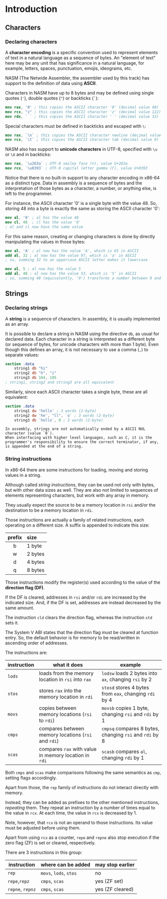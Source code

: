 # Introduction

## Characters

### Declaring characters

A **character encoding** is a specific convention used to represent elements of text in a natural language as a sequence of bytes.
An "element of text" here may be any unit that has significance in a natural language, for example, letters, spaces, punctuation, emojis, ideograms, etc.

NASM (The Netwide Assembler, the assembler used by this track) has support to the definition of data using **ASCII**.

Characters in NASM have up to 8 bytes and may be defined using single quotes (`'`), double quotes (`"`) or backticks (`` ` ``):

```nasm
mov rax, '0' ; this copies the ASCII character '0' (decimal value 48)
mov rcx, "z" ; this copies the ASCII character 'z' (decimal value 122)
mov rdx, ` ` ; this copies the ASCII character ' ' (decimal value 32)
```

Special characters must be defined in backticks and escaped with `\`:

```nasm
mov rax, `\n` ; this copies the ASCII character newline (decimal value 10)
mov rcx, `\t` ; this copies the ASCII character tab (decimal value 9)
```

NASM also has support to **unicode characters** in UTF-8, specified with `\u` or `\U` and in backticks:

```nasm
mov rax, `\u263a` ; UTF-8 smiley face (☺), value U+263a
mov rcx, `\u0393` ; UTF-8 capital letter gamma (Γ), value U+0393
```

Notice that there is no built-in support to any character encoding in x86-64 as a distinct type.
Data in assembly is a sequence of bytes and the interpretation of those bytes as a character, a number, or anything else, is left to the programmer.

For instance, the ASCII character '0' is a single byte with the value 48.
So, storing 48 into a byte is exactly the same as storing the ASCII character '0':

```nasm
mov al, '0' ; al has the value 48
mov cl, 48  ; cl has the value '0'
; al and cl now have the same value
```

For this same reason, creating or changing characters is done by directly manipulating the values in those bytes:

```nasm
mov al, 'A' ; al now has the value 'A', which is 65 in ASCII
add al, 32 ; al now has the value 97, which is 'a' in ASCII
; so, summing 32 to an uppercase ASCII letter makes it lowercase

mov al, 5 ; al now has the value 5
add al, 48 ; al now has the value 53, which is '5' in ASCII
; so, summing 48 (equivalently, '0') transforms a number between 0 and 9 into a ASCII digit
```

## Strings

### Declaring strings

A **string** is a sequence of characters.
In assembly, it is usually implemented as an array.

It is possible to declare a string in NASM using the directive `db`, as usual for declared data.
Each character in a string is interpreted as a different byte (or sequence of bytes, for unicode characters with more than 1 byte).
Even though this defines an array, it is not necessary to use a comma (`,`) to separate values:

```nasm
section .data
    string1 db "hi"
    string2 db "h", "i"
    string3 db 104, 105
; string1, string2 and string3 are all equivalent
```

Similarly, since each ASCII character takes a single byte, these are all equivalent:

```nasm
section .data
    string1 dw 'hello' ; 3 words (2-byte)
    string2 dw 'he', "ll", `o` ; 3 words (2-byte)
    string3 db `hello`, 0 ; 3 words (2-byte)
```

~~~~exercism/note
In assembly, strings are not automatically ended by a ASCII NUL character (value `0`).
When interfacing with higher level languages, such as C, it is the programmer's responsibility to ensure the correct terminator, if any, is appended at the end of a string.
~~~~

### String instructions

In x86-64 there are some instructions for loading, moving and storing values in a string.

Although called _string instructions_, they can be used not only with bytes, but with other data sizes as well.
They are also not limited to sequences of elements representing characters, but work with any array in memory.

They usually expect the source to be a memory location in `rsi` and/or the destination to be a memory location in `rdi`.

Those instructions are actually a family of related instructions, each operating on a different size.
A suffix is appended to indicate this size:

| prefix | size    |
|:------:|:--------|
| b      | 1 byte  |
| w      | 2 bytes |
| d      | 4 bytes |
| q      | 8 bytes |

Those instructions modify the register(s) used according to the value of the **direction flag (DF)**.

If the DF is cleared, addresses in `rsi` and/or `rdi` are increased by the indicated size.
And, if the DF is set, addresses are instead decreased by the same amount.

The instruction `cld` clears the direction flag, whereas the instruction `std` sets it.

The System V ABI states that the direction flag must be cleared at function entry.
So, the default behavior is for memory to be read/written in ascending order of addresses.

The instructions are:

| instruction  | what it does                                          | example                                                 |
|--------------|-------------------------------------------------------|---------------------------------------------------------|
| `lods`       | loads from the memory location in `rsi` into `rax`    | `lodsw` loads 2 bytes into `ax`, changing `rsi` by 2    |
| `stos`       | stores `rax` into the memory location in `rdi`        | `stosd` stores 4 bytes from `eax`, changing `rdi` by 4  |
| `movs`       | copies between memory locations (`rsi` to `rdi`)      | `movsb` copies 1 byte, changing `rsi` and `rdi` by 1    |
| `cmps`       | compares between memory locations (`rsi` and `rdi`)   | `cmpsq` compares 8 bytes, changing `rsi` and `rdi` by 8 |
| `scas`       | compares `rax` with value in memory location in `rdi` | `scasb` compares `al`, changing `rdi` by 1              |

Both `cmps` and `scas` make comparisons following the same semantics as `cmp`, setting flags accordingly.

Apart from those, the `rep` family of instructions do not interact directly with memory.

Instead, they can be added as prefixes to the other mentioned instructions, _repeating_ them.
They repeat an instruction by a number of times equal to the value in `rcx`.
At each time, the value in `rcx` is decreased by 1.

Note, however, that `rcx` is not an operand to those instructions.
Its value must be adjusted before using them.

Apart from using `rcx` as a counter, `repe` and `repne` also stop execution if the zero flag (ZF) is set or cleared, respectively.

There are 3 instructions in this group:

| instruction      | where can be added     | may stop earlier   |
|------------------|------------------------|--------------------|
| `rep`            | `movs`, `lods`, `stos` | no                 |
| `repe`,`repz`    | `cmps`, `scas`         | yes (ZF set)       |
| `repne`, `repnz` | `cmps`, `scas`         | yes (ZF cleared)   |
